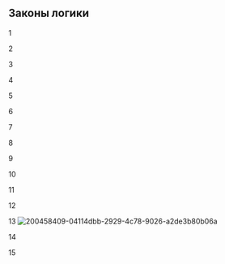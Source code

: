 ## Законы логики


1



2



3



4



5



6



7



8



9



10



11



12



13 ![200458409-04114dbb-2929-4c78-9026-a2de3b80b06a](https://user-images.githubusercontent.com/114455833/200462057-e048fdfd-cca1-42dc-a8a1-ead75ab6cfee.png)




14



15


